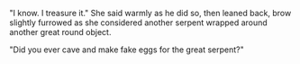 "I know. I treasure it." She said warmly as he did so, then leaned back, brow slightly furrowed as she considered another serpent wrapped around another great round object.   

"Did you ever cave and make fake eggs for the great serpent?"